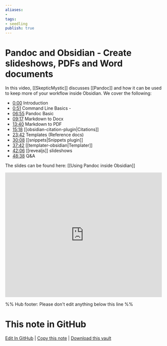 ```yaml
---
aliases: 
- 
tags:
- seedling
publish: true
---
```


# Pandoc and Obsidian - Create slideshows, PDFs and Word documents

In this video, [[SkepticMystic]] discusses [[Pandoc]] and how it can be used to keep more of your workflow inside Obsidian. We cover the following:

- [0:00](https://youtube.com/watch?v=yYZiO6CVtj8&t=0s) Introduction
- [0:51](https://youtube.com/watch?v=yYZiO6CVtj8&t=51s) Command Line Basics -
- [06:55](https://youtube.com/watch?v=yYZiO6CVtj8&t=415s) Pandoc Basic
- [09:17](https://youtube.com/watch?v=yYZiO6CVtj8&t=557s) Markdown to Docx
- [13:40](https://youtube.com/watch?v=yYZiO6CVtj8&t=820s) Markdown to PDF
- [15:18](https://youtube.com/watch?v=yYZiO6CVtj8&t=918s) [[obsidian-citation-plugin|Citations]]
- [23:42](https://youtube.com/watch?v=yYZiO6CVtj8&t=1422s) Templates (Reference docs)
- [30:08](https://youtube.com/watch?v=yYZiO6CVtj8&t=1808s) [[snippets|Snippets plugin]]
- [37:42](https://youtube.com/watch?v=yYZiO6CVtj8&t=2262s) [[templater-obsidian|Templater]]
- [42:06](https://youtube.com/watch?v=yYZiO6CVtj8&t=2526s) [[revealjs]] slideshows
- [48:38](https://youtube.com/watch?v=yYZiO6CVtj8&t=2918s) Q&A

The slides can be found here: [[Using Pandoc inside Obsidian]]

<iframe width="100%" height="400px" src="https://www.youtube.com/embed/yYZiO6CVtj8" title="YouTube video player" frameborder="0" allow="accelerometer; autoplay; clipboard-write; encrypted-media; gyroscope; picture-in-picture" allowfullscreen></iframe>


%% Hub footer: Please don't edit anything below this line %%

# This note in GitHub

<span class="git-footer">[Edit In GitHub](https://github.dev/obsidian-community/obsidian-hub/blob/main/04%20-%20Guides%2C%20Workflows%2C%20%26%20Courses/Community%20Talks/YT%20-%20Pandoc%20and%20Obsidian%20-%20Create%20slideshows%2C%20PDFs%20and%20Word%20documents.md "git-hub-edit-note") | [Copy this note](https://raw.githubusercontent.com/obsidian-community/obsidian-hub/main/04%20-%20Guides%2C%20Workflows%2C%20%26%20Courses/Community%20Talks/YT%20-%20Pandoc%20and%20Obsidian%20-%20Create%20slideshows%2C%20PDFs%20and%20Word%20documents.md "git-hub-copy-note") | [Download this vault](https://github.com/obsidian-community/obsidian-hub/archive/refs/heads/main.zip "git-hub-download-vault") </span>

